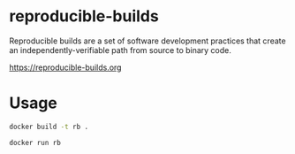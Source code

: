 # reproducible-builds
Reproducible builds are a set of software development practices that create an independently-verifiable path from source to binary code.

https://reproducible-builds.org

# Usage
```bash
docker build -t rb .

docker run rb
```

